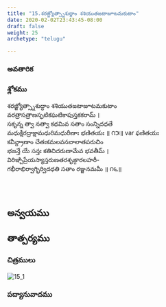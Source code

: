 ```yaml
---
title: "15.శరజ్జ్యోత్స్నాశుద్ధాం శశియుతజటాజూటమకుటాం"
date: 2020-02-02T23:43:45-08:00
draft: false
weight: 25
archetype: "telugu"

---
```


### అవతారిక


### శ్లోకము

శరజ్జ్యోత్స్నాశుద్ధాం శశియుతజటాజూటమకుటాం
<br/>వరత్రాసత్రాణస్ఫటికఘటికాపుస్తకకరామ్ ।
<br/>సకృన్న త్వా నత్వా కథమివ సతాం సంన్నిదధతే
<br/>మధుక్షీరద్రాక్షామధురిమధురీణాః భణితయః ॥ ౧౫॥ var ఫణితయః
<br/>కవీన్ద్రాణాం చేతఃకమలవనబాలాతపరుచిం
<br/>భజన్తే యే సన్తః కతిచిదరుణామేవ భవతీమ్ ।
<br/>విరిఞ్చిప్రేయస్యాస్తరుణతరశ‍ృఙ్గారలహరీ-
<br/>గభీరాభిర్వాగ్భిర్విదధతి సతాం రఞ్జనమమీ ॥ ౧౬॥
<br/>

<br/><br/>

## అన్వయము 


## తాత్పర్యము 

### చిత్రములు 

![15_1](/images/sl/manual/SL_V15.jpg)

### పద్యానువాదము
